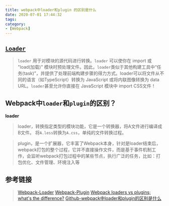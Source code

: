 ```yaml
---
title: webpack中loader和plugin 的区别是什么
date: 2020-07-01 17:44:32
tags:
category:
- [Webpack]
---
```


## [`Loader`](https://webpack.docschina.org/concepts/loaders/)

> `loader` 用于对模块的源代码进行转换。`loader` 可以使你在 import 或 "load(加载)" 模块时预处理文件。因此，`loader`类似于其他构建工具中“任务(task)”，并提供了处理前端构建步骤的得力方式。loader可以将文件从不同的语言（如TypeScript）转换为 JavaScript 或将内联图像转换为 data URL。`loader`甚至允许你直接在 JavaScript 模块中 import CSS文件！

## Webpack中`loader`和`plugin`的区别？

**loader**
> loader，转换指定类型的模块功能，它是一个转换器，将A文件进行编译成B文件。
将`A.less`转换为`A.css`，单纯的文件转换过程。

> plugin，是一个扩展器，它丰富了Webpack本身，针对是loader结束后，webpack打包的整个过程，它并不直接操作文件，而是基于事件机制工作，会监听webpack打包过程中的某些节点，执行广泛的任务，比如：打包优化、文件管理、环境注入等

## 参考链接

> [Webpack-Loader](https://webpack.docschina.org/concepts/loaders/)
> [Webpack-Plugin](https://webpack.docschina.org/concepts/plugins/)
> [Webpack loaders vs plugins; what's the difference?](https://stackoverflow.com/questions/37452402/webpack-loaders-vs-plugins-whats-the-difference)
> [Github-webpack中loader和plugin的区别是什么](https://github.com/Advanced-Frontend/Daily-Interview-Question/issues/308)
